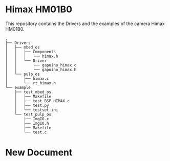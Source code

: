 # Himax HM01B0
This repository contains the Drivers and the examples of the camera Himax HM01B0. 

~~~
.
├── Drivers
│   ├── mbed_os
│   │   ├── Components
│   │   │   └── himax.h
│   │   └── Driver
│   │       ├── gapuino_himax.c
│   │       └── gapuino_himax.h
│   └── pulp_os
│       ├── himax.c
│       └── rt_himax.h
└── example
    ├── test_mbed_os
    │   ├── Makefile
    │   ├── test_BSP_HIMAX.c
    │   ├── test.py
    │   └── testset.ini
    └── test_pulp_os
        ├── ImgIO.c
        ├── ImgIO.h
        ├── Makefile
        └── test.c
~~~

# New Document